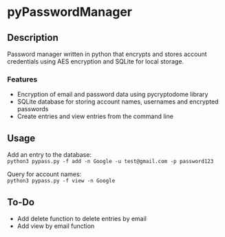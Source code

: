 # pyPasswordManager

## Description

Password manager written in python that encrypts and stores account credentials using AES
encryption and SQLite for local storage.

### Features

* Encryption of email and password data using pycryptodome library
* SQLite database for storing account names, usernames and encrypted passwords
* Create entries and view entries from the command line

## Usage

Add an entry to the database:\
`python3 pypass.py -f add -n Google -u test@gmail.com -p password123`

Query for account names:\
`python3 pypass.py -f view -n Google`

## To-Do
* Add delete function to delete entries by email
* Add view by email function
